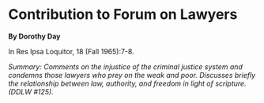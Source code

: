 Contribution to Forum on Lawyers
================================

**By Dorothy Day**

In Res Ipsa Loquitor, 18 (Fall 1965):7-8.

*Summary: Comments on the injustice of the criminal justice system and
condemns those lawyers who prey on the weak and poor. Discusses briefly
the relationship between law, authority, and freedom in light of
scripture. (DDLW \#125).*


